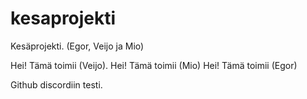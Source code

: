 # kesaprojekti
Kesäprojekti. (Egor, Veijo ja Mio)

Hei! Tämä toimii (Veijo).
Hei! Tämä toimii (Mio)
Hei! Tämä toimii (Egor)

Github discordiin testi.
